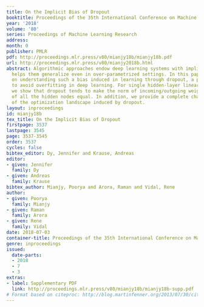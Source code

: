 ```yaml
---
title: On the Implicit Bias of Dropout
booktitle: Proceedings of the 35th International Conference on Machine Learning
year: '2018'
volume: '80'
series: Proceedings of Machine Learning Research
address: 
month: 0
publisher: PMLR
pdf: http://proceedings.mlr.press/v80/mianjy18b/mianjy18b.pdf
url: http://proceedings.mlr.press/v80/mianjy2018b.html
abstract: Algorithmic approaches endow deep learning systems with implicit bias that
  helps them generalize even in over-parametrized settings. In this paper, we focus
  on understanding such a bias induced in learning through dropout, a popular technique
  to avoid overfitting in deep learning. For single hidden-layer linear neural networks,
  we show that dropout tends to make the norm of incoming/outgoing weight vectors
  of all the hidden nodes equal. In addition, we provide a complete characterization
  of the optimization landscape induced by dropout.
layout: inproceedings
id: mianjy18b
tex_title: On the Implicit Bias of Dropout
firstpage: 3537
lastpage: 3545
page: 3537-3545
order: 3537
cycles: false
bibtex_editor: Dy, Jennifer and Krause, Andreas
editor:
- given: Jennifer
  family: Dy
- given: Andreas
  family: Krause
bibtex_author: Mianjy, Poorya and Arora, Raman and Vidal, Rene
author:
- given: Poorya
  family: Mianjy
- given: Raman
  family: Arora
- given: Rene
  family: Vidal
date: 2018-07-03
container-title: Proceedings of the 35th International Conference on Machine Learning
genre: inproceedings
issued:
  date-parts:
  - 2018
  - 7
  - 3
extras:
- label: Supplementary PDF
  link: http://proceedings.mlr.press/v80/mianjy18b/mianjy18b-supp.pdf
# Format based on citeproc: http://blog.martinfenner.org/2013/07/30/citeproc-yaml-for-bibliographies/
---
```

